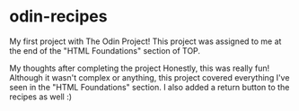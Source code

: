 # odin-recipes
My first project with The Odin Project! This project was assigned to me at the end of the "HTML Foundations" section of TOP.

My thoughts after completing the project
Honestly, this was really fun! Although it wasn't complex or anything, this project covered everything I've seen in the "HTML Foundations" section. I also added a return button to the recipes as well :)
